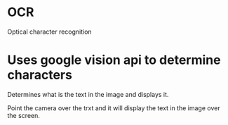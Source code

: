 # OCR
Optical character recognition

# Uses google vision api to determine characters

Determines what is the text in the image and displays it.

Point the camera over the trxt and it will display the text in the image over the screen.
